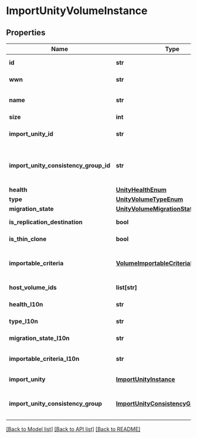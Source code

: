 # ImportUnityVolumeInstance

## Properties
Name | Type | Description | Notes
------------ | ------------- | ------------- | -------------
**id** | **str** | Unique identifier of the Unity volume. | [optional] 
**wwn** | **str** | World Wide Name (WWN) of the Unity volume. | [optional] 
**name** | **str** | Name of the Unity volume.  This property supports case-insensitive filtering. | [optional] 
**size** | **int** | Size of the Unity volume, in bytes. | [optional] 
**import_unity_id** | **str** | Unique identifier of the Unity storage system to which the Unity volume belongs. | [optional] 
**import_unity_consistency_group_id** | **str** | Unique identifier of the consistency group to which the Unity volume belongs. This value is null if the volume does not belong to a consistency group. | [optional] 
**health** | [**UnityHealthEnum**](UnityHealthEnum.md) |  | [optional] 
**type** | [**UnityVolumeTypeEnum**](UnityVolumeTypeEnum.md) |  | [optional] 
**migration_state** | [**UnityVolumeMigrationStateEnum**](UnityVolumeMigrationStateEnum.md) |  | [optional] 
**is_replication_destination** | **bool** | Indicates whether the Unity volume is a replication destination. | [optional] 
**is_thin_clone** | **bool** | Indicates whether the Unity volume is a thin clone.  | [optional] 
**importable_criteria** | [**VolumeImportableCriteriaEnum**](VolumeImportableCriteriaEnum.md) | Volume import criteria. If the value is not Ready, the volume is not importable and the value specifies the reason it is not importable. | [optional] 
**host_volume_ids** | **list[str]** | List of host volume identifiers that correspond to Unity volumes. | [optional] 
**health_l10n** | **str** | Localized message string corresponding to health | [optional] 
**type_l10n** | **str** | Localized message string corresponding to type | [optional] 
**migration_state_l10n** | **str** | Localized message string corresponding to migration_state | [optional] 
**importable_criteria_l10n** | **str** | Localized message string corresponding to importable_criteria | [optional] 
**import_unity** | [**ImportUnityInstance**](ImportUnityInstance.md) | This is the embeddable reference form of import_unity_id attribute. | [optional] 
**import_unity_consistency_group** | [**ImportUnityConsistencyGroupInstance**](ImportUnityConsistencyGroupInstance.md) | This is the embeddable reference form of import_unity_consistency_group_id attribute. | [optional] 

[[Back to Model list]](../README.md#documentation-for-models) [[Back to API list]](../README.md#documentation-for-api-endpoints) [[Back to README]](../README.md)


